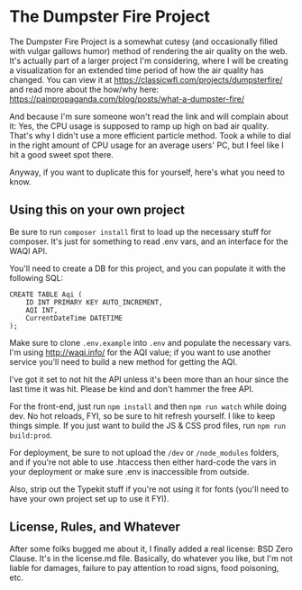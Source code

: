 
# The Dumpster Fire Project

The Dumpster Fire Project is a somewhat cutesy (and occasionally filled with vulgar gallows humor) method of rendering the air quality on the web. It's actually part of a larger project I'm considering, where I will be creating a visualization for an extended time period of how the air quality has changed. You can view it at https://classicwfl.com/projects/dumpsterfire/ and read more about the how/why here: https://painpropaganda.com/blog/posts/what-a-dumpster-fire/ 

And because I'm sure someone won't read the link and will complain about it: Yes, the CPU usage is supposed to ramp up high on bad air quality. That's why I didn't use a more efficient particle method. Took a while to dial in the right amount of CPU usage for an average users' PC, but I feel like I hit a good sweet spot there.

Anyway, if you want to duplicate this for yourself, here's what you need to know.

## Using this on your own project

Be sure to run ```composer install``` first to load up the necessary stuff for composer. It's just for something to read .env vars, and an interface for the WAQI API.

You'll need to create a DB for this project, and you can populate it with the following SQL:

```
CREATE TABLE Aqi (
    ID INT PRIMARY KEY AUTO_INCREMENT,
    AQI INT,
    CurrentDateTime DATETIME
);
```

Make sure to clone ```.env.example``` into ```.env``` and populate the necessary vars. I'm using http://waqi.info/ for the AQI value; if you want to use another service you'll need to build a new method for getting the AQI.

I've got it set to not hit the API unless it's been more than an hour since the last time it was hit. Please be kind and don't hammer the free API.

For the front-end, just run ```npm install``` and then ```npm run watch``` while doing dev. No hot reloads, FYI, so be sure to hit refresh yourself. I like to keep things simple. If you just want to build the JS & CSS prod files, run ```npm run build:prod```.

For deployment, be sure to not upload the ```/dev``` or ```/node_modules``` folders, and if you're not able to use .htaccess then either hard-code the vars in your deployment or make sure .env is inaccessible from outside.

Also, strip out the Typekit stuff if you're not using it for fonts (you'll need to have your own project set up to use it FYI).

## License, Rules, and Whatever

After some folks bugged me about it, I finally added a real license: BSD Zero Clause. It's in the license.md file. Basically, do whatever you like, but I'm not liable for damages, failure to pay attention to road signs, food poisoning, etc.
